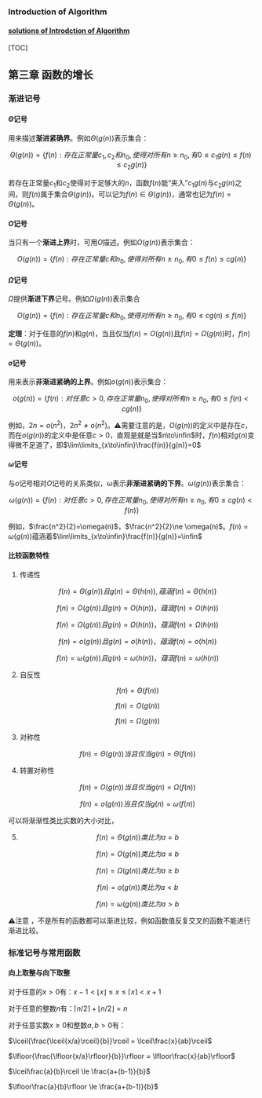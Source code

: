 ### Introduction of Algorithm

#### [solutions of Introdction of Algorithm](https://sites.math.rutgers.edu/~ajl213/CLRS/)

[TOC]

## 第三章 函数的增长

### 渐进记号

#### $\Theta$记号

用来描述**渐进紧确界**。例如$\Theta(g(n))$表示集合：

$$\Theta(g(n))=\{f(n):存在正常量c_1, c_2和n_0, 使得对所有n\ge n_0, 有0\le c_1g(n)\le f(n)\le c_2g(n)\}$$

若存在正常量$c_1$和$c_2$使得对于足够大的$n$，函数$f(n)$能“夹入”$c_1g(n)$与$c_2g(n)$之间，则$f(n)$属于集合$\Theta(g(n))$。可以记为$f(n) \in \Theta(g(n))$，通常也记为$f(n) = \Theta(g(n))$。

#### $O$记号

当只有一个**渐进上界**时，可用$O$描述。例如$O(g(n))$表示集合：

$$O(g(n))=\{f(n):存在正常量c和n_0, 使得对所有n\ge n_0, 有0\le f(n)\le cg(n)\}$$

#### $\Omega$记号

$\Omega$提供**渐进下界**记号。例如$\Omega(g(n))$表示集合

$$O(g(n))=\{f(n):存在正常量c和n_0, 使得对所有n\ge n_0, 有0\le cg(n)\le f(n)\}$$

**定理**：对于任意的$f(n)$和$g(n)$，当且仅当$f(n)=O(g(n))$且$f(n)=\Omega(g(n))$时，$f(n)=\Theta(g(n))$。

#### $o$记号

用来表示**非渐进紧确的上界**。例如$o(g(n))$表示集合：

$$o(g(n))=\{f(n):对任意c>0, 存在正常量n_0, 使得对所有n\ge n_0, 有0\le f(n)\lt cg(n)\}$$

例如，$2n=o(n^2)$，$2n^2 \ne o(n^2)$。⚠️需要注意的是，$O(g(n))$的定义中是存在$c$，而在$o(g(n))$的定义中是任意$c>0$，直观是就是当$n\to\infin$时，$f(n)$相对$g(n)$变得微不足道了，即$\lim\limits_{x\to\infin}\frac{f(n)}{g(n)}=0$

#### $\omega$记号

与$o$记号相对$O$记号的关系类似，$\omega$表示**非渐进紧确的下界**。$\omega(g(n))$表示集合：

$$\omega(g(n))=\{f(n):对任意c>0, 存在正常量n_0, 使得对所有n\ge n_0, 有0\le cg(n)\lt f(n)\}$$

例如，$\frac{n^2}{2}=\omega(n)$，$\frac{n^2}{2}\ne \omega(n)$。$f(n)=\omega(g(n))$蕴涵着$\lim\limits_{x\to\infin}\frac{f(n)}{g(n)}=\infin$

#### 比较函数特性

1. 传递性

   $$f(n) = \Theta(g(n))且g(n)=\Theta(h(n)), 蕴涵f(n)=\Theta(h(n))$$

   $$f(n)=O(g(n))且g(n)=O(h(n))，蕴涵f(n)=O(h(n))$$

   $$f(n)=\Omega(g(n))且g(n)=\Omega(h(n))，蕴涵f(n)=\Omega(h(n))$$

   $$f(n)=o(g(n))且g(n)=o(h(n))，蕴涵f(n)=o(h(n))$$

   $$f(n)=\omega(g(n))且g(n)=\omega(h(n))，蕴涵f(n)=\omega(h(n))$$

2. 自反性

   $$f(n)=\Theta(f(n))$$

   $$f(n)=O(g(n))$$

   $$f(n)=\Omega(g(n))$$

3. 对称性

   $$f(n)=\Theta(g(n))当且仅当g(n)=\Theta(f(n))$$

4. 转置对称性

   $$f(n)=O(g(n))当且仅当g(n)=\Omega(f(n))$$

   $$f(n)=o(g(n))当且仅当g(n)=\omega(f(n))$$

可以将渐渐性类比实数的大小对比，

5. $$f(n) = \Theta(g(n))类比为a=b$$

   $$f(n)=O(g(n))类比为a\le b$$

   $$f(n)=\Omega(g(n))类比为a\ge b$$

   $$f(n)=o(g(n))类比为a\lt b$$

   $$f(n)=\omega(g(n))类比为a\gt b$$

⚠️注意 ，不是所有的函数都可以渐进比较，例如函数值反复交叉的函数不能进行渐进比较。

### 标准记号与常用函数

#### 向上取整与向下取整

对于任意的$x\gt 0$有：$x-1 \lt \lfloor x\rfloor \le x\le \lceil x\rceil \lt x+1$

对于任意的整数$n$有：$\lceil n/2\rceil + \lfloor n/2\rfloor = n$

对于任意实数$x\ge 0$和整数$a,b\gt0$有：

$\lceil{\frac{\lceil{x/a}\rceil}{b}}\rceil = \lceil\frac{x}{ab}\rceil$

$\lfloor{\frac{\lfloor{x/a}\rfloor}{b}}\rfloor = \lfloor\frac{x}{ab}\rfloor$

$\lceil\frac{a}{b}\rceil \le \frac{a+(b-1)}{b}$

$\lfloor\frac{a}{b}\rfloor \le \frac{a+(b-1)}{b}$





